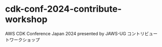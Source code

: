 # cdk-conf-2024-contribute-workshop
AWS CDK Conference Japan 2024 presented by JAWS-UG コントリビュートワークショップ
